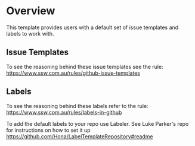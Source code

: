 # Overview 
This template provides users with a default set of issue templates and labels to work with.

## Issue Templates

To see the reasoning behind these issue templates see the rule:
https://www.ssw.com.au/rules/github-issue-templates

## Labels

To see the reasoning behind these labels refer to the rule: 
https://www.ssw.com.au/rules/labels-in-github

To add the default labels to your repo use Labeler. See Luke Parker's repo for instructions on how to set it up https://github.com/Hona/LabelTemplateRepository#readme
